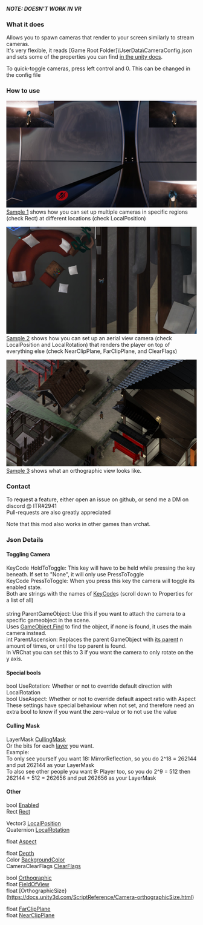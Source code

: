 ***NOTE: DOESN'T WORK IN VR***

### What it does
Allows you to spawn cameras that render to your screen similarly to stream cameras.  
It's very flexible, it reads \[Game Root Folder\]\UserData\CameraConfig.json and sets some of the properties you can find [in the unity docs](https://docs.unity3d.com/ScriptReference/Camera.html). 

To quick-toggle cameras, press left control and 0. This can be changed in the config file

### How to use

![Cameras rendereing to 3 courners of the screen](https://raw.githubusercontent.com/ITR13/ITR-sMelonCameras/master/SAMPLE1.jpg)
[Sample 1](https://github.com/ITR13/ITR-sMelonCameras/blob/master/SAMPLE1.json) shows how you can set up multiple cameras in specific regions (check Rect) at different locations (check LocalPosition)

![Two overlapping cameras rendering over the main view](https://raw.githubusercontent.com/ITR13/ITR-sMelonCameras/master/SAMPLE2.jpg)
[Sample 2](https://github.com/ITR13/ITR-sMelonCameras/blob/master/SAMPLE2.json) shows how you can set up an aerial view camera (check LocalPosition and LocalRotation) that renders the player on top of everything else (check NearClipPlane, FarClipPlane, and ClearFlags)

![An orthographic view from above](https://raw.githubusercontent.com/ITR13/ITR-sMelonCameras/master/SAMPLE3.jpg)
[Sample 3](https://github.com/ITR13/ITR-sMelonCameras/blob/master/SAMPLE3.json) shows what an orthographic view looks like.

### Contact
To request a feature, either open an issue on github, or send me a DM on discord @ ITR#2941  
Pull-requests are also greatly appreciated

Note that this mod also works in other games than vrchat.

### Json Details

#### Toggling Camera
KeyCode HoldToToggle: This key will have to be held while pressing the key beneath. If set to "None", it will only use PressToToggle  
KeyCode PressToToggle: When you press this key the camera will toggle its enabled state.  
Both are strings with the names of [KeyCode](https://docs.unity3d.com/ScriptReference/KeyCode.html)s (scroll down to Properties for a list of all)

####
string ParentGameObject: Use this if you want to attach the camera to a specific gameobject in the scene.  
Uses [GameObject.Find](https://docs.unity3d.com/ScriptReference/GameObject.Find.html) to find the object, if none is found, it uses the main camera instead.  
int ParentAscension: Replaces the parent GameObject with [its parent](https://docs.unity3d.com/ScriptReference/Transform-parent.html) n amount of times, or until the top parent is found.  
In VRChat you can set this to 3​ if you want the camera to only rotate on the y axis.  

#### Special bools
bool UseRotation: Whether or not to override default direction with LocalRotation  
bool UseAspect: Whether or not to override default aspect ratio with Aspect  
These settings have special behaviour when not set, and therefore need an extra bool to know if you want the zero-value or to not use the value

#### Culling Mask
LayerMask [CullingMask](https://docs.unity3d.com/ScriptReference/Camera-cullingMask.html)  
Or the bits for each [layer](http://vrchat.wikidot.com/worlds:layers) you want.  
Example:  
To only see yourself you want 18: MirrorReflection, so you do 2^18 = 262144 and put 262144 as your LayerMask  
To also see other people you want 9: Player too, so you do 2^9 = 512 then 262144 + 512 = 262656 and put 262656 as your LayerMask  

#### Other
bool [Enabled](https://docs.unity3d.com/ScriptReference/Behaviour-enabled.html)  
Rect [Rect](https://docs.unity3d.com/ScriptReference/Camera-rect.html)  

Vector3 [LocalPosition](https://docs.unity3d.com/ScriptReference/Transform-localPosition.html)  
Quaternion [LocalRotation](https://docs.unity3d.com/ScriptReference/Transform-localPosition.html)  

float [Aspect](https://docs.unity3d.com/ScriptReference/Camera-aspect.html)  

float [Depth](https://docs.unity3d.com/ScriptReference/Camera-depth.html)  
Color [BackgroundColor](https://docs.unity3d.com/ScriptReference/Camera-backgroundColor.html)  
CameraClearFlags [ClearFlags](https://docs.unity3d.com/ScriptReference/Camera-clearFlags.html)  

bool [Orthographic](https://docs.unity3d.com/ScriptReference/Camera-orthographic.html)  
float [FieldOfView](https://docs.unity3d.com/ScriptReference/Camera-fieldOfView.html)  
float [OrthographicSize}(https://docs.unity3d.com/ScriptReference/Camera-orthographicSize.html)  

float [FarClipPlane](https://docs.unity3d.com/ScriptReference/Camera-farClipPlane.html)  
float [NearClipPlane](https://docs.unity3d.com/ScriptReference/Camera-nearClipPlane.html)  
